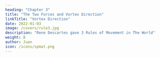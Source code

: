 ```yaml
---
heading: "Chapter 3"
title: "The Two Forces and Vortex Direction"
linkTitle: "Vortex Direction"
date: 2022-01-03
image: /covers/rule3.jpg
description: "Rene Descartes gave 3 Rules of Movement in The World"
weight: 8
author: Juan
icon: /icons/spmat.png
---
```



